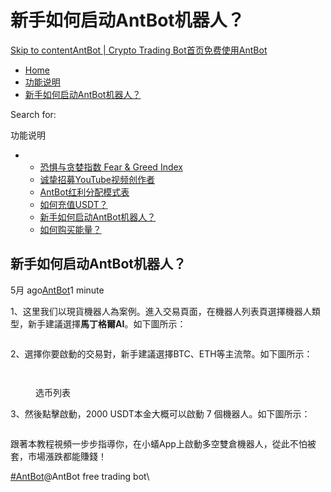 # 新手如何启动AntBot机器人？

[Skip to content](https://www.antrade.io/guide/docs/cn/cn\_startup\_bot/#content)[AntBot | Crypto Trading Bot](https://www.antrade.io/guide/docs/cn/)[首页](https://www.antrade.io/guide/docs/cn/)[免费使用AntBot](https://antrade.io/)

* [Home](https://www.antrade.io/guide/docs/cn)
* [功能说明](https://www.antrade.io/guide/docs/cn/cn-1dpg4h2hla7mo/)
* [新手如何启动AntBot机器人？](https://www.antrade.io/guide/docs/cn/cn\_startup\_bot/)

Search for:

功能说明

*
  * [恐惧与贪婪指数 Fear & Greed Index](https://www.antrade.io/guide/docs/cn/fear-and-greed-index/)
  * [诚挚招募YouTube视频创作者](https://www.antrade.io/guide/docs/cn/cn\_video\_creators\_wanted/)
  * [AntBot红利分配模式表](https://www.antrade.io/guide/docs/cn/cn\_team/)
  * [如何充值USDT？](https://www.antrade.io/guide/docs/cn/cn\_deposit\_usdt/)
  * [新手如何启动AntBot机器人？](https://www.antrade.io/guide/docs/cn/cn\_startup\_bot/)
  * [如何购买能量？](https://www.antrade.io/guide/docs/cn/cn\_buy\_energy/)

## 新手如何启动AntBot机器人？

5月 ago[AntBot](https://www.antrade.io/guide/docs/cn/author/antbot/)1 minute

1、这里我们以現貨機器人為案例。進入交易頁面，在機器人列表頁選擇機器人類型，新手建議選擇**馬丁格爾AI**。如下圖所示：

<figure><img src="https://antrade.io/guide/docs/cn/wp-content/uploads/2022/10/%E6%96%B0%E6%89%8B%E5%A6%82%E4%BD%95%E5%95%9F%E5%8B%95%E5%B0%8F%E8%9F%BB%E9%87%8F%E5%8C%96%E6%A9%9F%E5%99%A8%E4%BA%BA1-474x1024.jpg" alt=""><figcaption></figcaption></figure>

2、選擇你要啟動的交易對，新手建議選擇BTC、ETH等主流幣。如下圖所示：

<figure><img src="https://antrade.io/guide/docs/cn/wp-content/uploads/2022/10/%E6%96%B0%E6%89%8B%E5%A6%82%E4%BD%95%E5%95%9F%E5%8B%95%E5%B0%8F%E8%9F%BB%E9%87%8F%E5%8C%96%E6%A9%9F%E5%99%A8%E4%BA%BA2-1-474x1024.jpg" alt=""><figcaption></figcaption></figure>

<figure><img src="https://antrade.io/guide/docs/cn/wp-content/uploads/2022/10/%E6%96%B0%E6%89%8B%E5%A6%82%E4%BD%95%E5%95%9F%E5%8B%95%E5%B0%8F%E8%9F%BB%E9%87%8F%E5%8C%96%E6%A9%9F%E5%99%A8%E4%BA%BA2-2-474x1024.jpg" alt=""><figcaption><p>选币列表</p></figcaption></figure>

3、然後點擊啟動，2000 USDT本金大概可以啟動 7 個機器人。如下圖所示：

<figure><img src="https://antrade.io/guide/docs/cn/wp-content/uploads/2022/10/%E6%96%B0%E6%89%8B%E5%A6%82%E4%BD%95%E5%95%9F%E5%8B%95%E5%B0%8F%E8%9F%BB%E9%87%8F%E5%8C%96%E6%A9%9F%E5%99%A8%E4%BA%BA3-474x1024.jpg" alt=""><figcaption></figcaption></figure>

跟著本教程視頻一步步指導你，在小蟻App上啟動多空雙倉機器人，從此不怕被套，市場漲跌都能賺錢！

[#AntBot](https://www.antrade.io/guide/docs/cn/tag/antbot/)@AntBot free trading bot\
